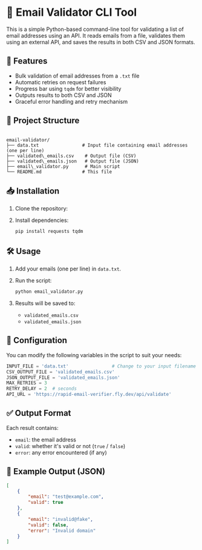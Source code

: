 # 📧 Email Validator CLI Tool

This is a simple Python-based command-line tool for validating a list of email addresses using an API. It reads emails from a file, validates them using an external API, and saves the results in both CSV and JSON formats.

## 🚀 Features

- Bulk validation of email addresses from a `.txt` file
- Automatic retries on request failures
- Progress bar using `tqdm` for better visibility
- Outputs results to both CSV and JSON
- Graceful error handling and retry mechanism

## 📂 Project Structure

```

email-validator/
├── data.txt                # Input file containing email addresses (one per line)
├── validated\_emails.csv    # Output file (CSV)
├── validated\_emails.json   # Output file (JSON)
├── email\_validator.py      # Main script
└── README.md               # This file

````

## 📥 Installation

1. Clone the repository:

2. Install dependencies:

   ```bash
   pip install requests tqdm
   ```

## 🛠️ Usage

1. Add your emails (one per line) in `data.txt`.

2. Run the script:

   ```bash
   python email_validator.py
   ```

3. Results will be saved to:

   * `validated_emails.csv`
   * `validated_emails.json`

## 🔧 Configuration

You can modify the following variables in the script to suit your needs:

```python
INPUT_FILE = 'data.txt'                # Change to your input filename
CSV_OUTPUT_FILE = 'validated_emails.csv'
JSON_OUTPUT_FILE = 'validated_emails.json'
MAX_RETRIES = 3
RETRY_DELAY = 2  # seconds
API_URL = 'https://rapid-email-verifier.fly.dev/api/validate'
```

## ✅ Output Format

Each result contains:

* `email`: the email address
* `valid`: whether it's valid or not (`true` / `false`)
* `error`: any error encountered (if any)

## 📌 Example Output (JSON)

```json
[
    {
        "email": "test@example.com",
        "valid": true
    },
    {
        "email": "invalid@fake",
        "valid": false,
        "error": "Invalid domain"
    }
]
